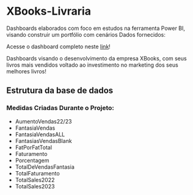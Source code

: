 # XBooks-Livraria
 
Dashboards elaborados com foco em estudos na ferramenta Power BI, visando construir um portfólio com cenários Dados fornecidos:

Acesse o dashboard completo neste [link](https://app.powerbi.com/view?r=eyJrIjoiNGZlYmFiYzYtZDkyMi00N2YwLWE4YWItMmZlZDdjZDM0NmIzIiwidCI6IjMxYmM0MmM1LTIwMzAtNDVkNC1hYzBlLWYxZDY4M2VmYjZlZiJ9)!

Dashboards visando o desenvolvimento da empresa XBooks, com seus livros mais vendidos voltado ao investimento no marketing dos seus melhores livros!

## Estrutura da base de dados

### Medidas Criadas Durante o Projeto:
- AumentoVendas22/23
- FantasiaVendas
- FantasiaVendasALL
- FantasiasVendasBlank
- FatPorFatTotal
- Faturamento
- Porcentagem
- TotalDeVendasFantasia
- TotalFaturamento
- TotalSales2022
- TotalSales2023
